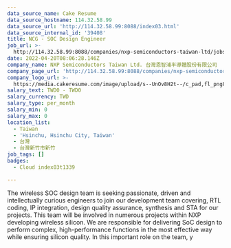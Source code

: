 ```yaml
---
data_source_name: Cake Resume
data_source_hostname: 114.32.58.99
data_source_url: 'http://114.32.58.99:8088/index03.html'
data_source_internal_id: '39408'
title: NCG - SOC Design Engineer
job_url: >-
  http://114.32.58.99:8088/companies/nxp-semiconductors-taiwan-ltd/jobs/ncg-soc-design-engineer
date: 2022-04-20T08:06:28.146Z
company_name: NXP Semiconductors Taiwan Ltd. 台灣恩智浦半導體股份有限公司
company_page_url: 'http://114.32.58.99:8088/companies/nxp-semiconductors-taiwan-ltd'
company_logo_url: >-
  https://media.cakeresume.com/image/upload/s--UnOv8H2t--/c_pad,fl_png8,h_200,w_200/v1599814341/dkdmmr85k3jtx8zsiw80.png
salary_text: TWD0 - TWD0
salary_currency: TWD
salary_type: per_month
salary_min: 0
salary_max: 0
location_list:
  - Taiwan
  - 'Hsinchu, Hsinchu City, Taiwan'
  - 台灣
  - 台灣新竹市新竹
job_tags: []
badges:
  - Cloud index03t1339

---
```


The wireless SOC design team is seeking passionate, driven and intellectually curious engineers to join our development team covering, RTL coding, IP integration, design quality assurance, synthesis and STA for our projects. This team will be involved in numerous projects within NXP developing wireless silicon. We are responsible for delivering SoC design to perform complex, high-performance functions in the most effective way while ensuring silicon quality. In this important role on the team, y